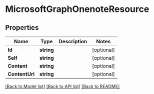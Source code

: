 # MicrosoftGraphOnenoteResource

## Properties

Name | Type | Description | Notes
------------ | ------------- | ------------- | -------------
**Id** | **string** |  | [optional] 
**Self** | **string** |  | [optional] 
**Content** | **string** |  | [optional] 
**ContentUrl** | **string** |  | [optional] 

[[Back to Model list]](../README.md#documentation-for-models) [[Back to API list]](../README.md#documentation-for-api-endpoints) [[Back to README]](../README.md)


